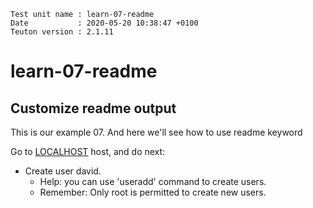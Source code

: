 ```
Test unit name : learn-07-readme
Date           : 2020-05-20 10:38:47 +0100
Teuton version : 2.1.11
```

# learn-07-readme

## Customize readme output

This is our example 07.
And here we'll see how to use readme keyword

Go to [LOCALHOST](#required-hosts) host, and do next:
* Create user david.
    * Help: you can use 'useradd' command to create users.
    * Remember: Only root is permitted to create new users.
